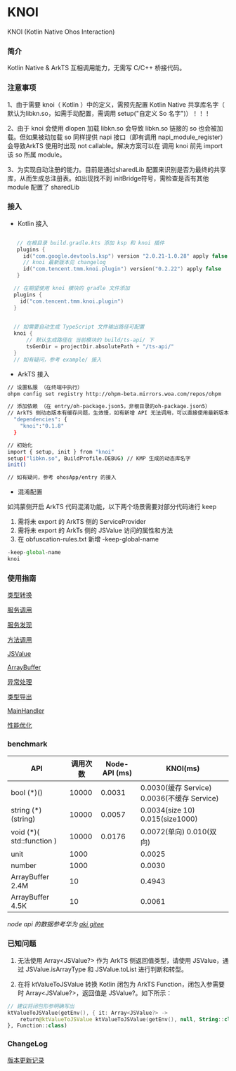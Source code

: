 # KNOI

KNOI (Kotlin Native Ohos Interaction)

### 简介

Kotlin Native & ArkTS 互相调用能力，无需写 C/C++ 桥接代码。

### 注意事项

1、由于需要 knoi（ Kotlin ）中的定义，需预先配置 Kotlin Native 共享库名字（ 默认为libkn.so，如需手动配置，需调用 setup("自定义 So 名字")）！！！

2、由于 knoi 会使用 dlopen 加载 libkn.so 会导致 libkn.so 链接的 so 也会被加载。但如果被动加载 so 同样提供 napi 接口（即有调用 napi_module_register）会导致ArkTS 使用时出现 not callable。解决方案可以在 调用 knoi 前先 import 该 so 所属 module。

3、为实现自动注册的能力。目前是通过sharedLib 配置来识别是否为最终的共享库，从而生成总注册表。如出现找不到 initBridge符号，需检查是否有其他 module 配置了 sharedLib

### 接入

- Kotlin 接入
```kotlin

   // 在根目录 build.gradle.kts 添加 ksp 和 knoi 插件 
   plugins {
     id("com.google.devtools.ksp") version "2.0.21-1.0.28" apply false 
     // knoi 最新版本见 changelog
     id("com.tencent.tmm.knoi.plugin") version("0.2.22") apply false
   }

  // 在期望使用 knoi 模块的 gradle 文件添加
  plugins {
    id("com.tencent.tmm.knoi.plugin")
  }
  

  // 如需要自动生成 TypeScript 文件输出路径可配置
  knoi {
      // 默认生成路径在 当前模块的 build/ts-api/ 下
      tsGenDir = projectDir.absolutePath + "/ts-api/"
  }
  // 如有疑问，参考 example/ 接入
```

- ArkTS 接入

```bash
// 设置私服 （在终端中执行）
ohpm config set registry http://ohpm-beta.mirrors.woa.com/repos/ohpm

// 添加依赖 （在 entry/oh-package.json5，非根目录的oh-package.json5）
// ArkTS 侧动态版本有缓存问题，生效慢，如有新增 API 无法调用，可以直接使用最新版本
  "dependencies": {
    "knoi":"0.1.8"
  }

// 初始化
import { setup, init } from "knoi"
setup("libkn.so", BuildProfile.DEBUG) // KMP 生成的动态库名字
init()

// 如有疑问，参考 ohosApp/entry 的接入
```

- 混淆配置

如鸿蒙侧开启 ArkTS 代码混淆功能，以下两个场景需要对部分代码进行 keep

1. 需将未 export 的 ArkTS 侧的 ServiceProvider 
2. 需将未 export 的 ArkTs 侧的 JSValue 访问的属性和方法
3. 在 obfuscation-rules.txt 新增 -keep-global-name

```JavaScript
-keep-global-name
knoi
```


### 使用指南

[类型转换](./docs/types.md)

[服务调用](./docs/service.md)

[服务发现](./docs/serviceDiscover.md)

[方法调用](./docs/function.md)

[JSValue](./docs/jsvalue.md)

[ArrayBuffer](./docs/arraybuffer.md)

[异常处理](./docs/execption.md)

[类型导出](./docs/declare.md)

[MainHandler](./docs/handler.md)

[性能优化](./docs/pref.md)

### benchmark

|API	|调用次数	|	Node-API (ms)|KNOI(ms)
|--|--|--|--|
bool (*)()	|10000	|	0.0031|0.0030(缓存 Service) 0.0036(不缓存 Service)
string (*)(string)	|10000	|	0.0057|0.0034(size 10) 0.015(size1000)
void (*)( std::function )	|10000		|0.0176|0.0072(单向) 0.010(双向)
unit	|1000		||0.0025
number	|1000		||0.0030
ArrayBuffer 2.4M	|10		||0.4943
ArrayBuffer 4.5K	|10		||0.0061

*node api 的数据参考华为 [aki gitee](https://gitee.com/openharmony-sig/aki/tree/master)*

### 已知问题

1. 无法使用 Array<JSValue?> 作为 ArkTS 侧返回值类型，请使用 JSValue，通过 JSValue.isArrayType 和 JSValue.toList 进行判断和转型。

2. 在将 ktValueToJSValue 转换 Kotlin 闭包为 ArkTS Function，闭包入参需要时 Array<JSValue?>，返回值是 JSValue?。如下所示：

```Kotlin
// 建议将闭包形参明确写出
ktValueToJSValue(getEnv(), { it: Array<JSValue?> ->
    return@ktValueToJSValue ktValueToJSValue(getEnv(), null, String::class)
}, Function::class)
```

### ChangeLog

[版本更新记录](./docs/changelog.md)